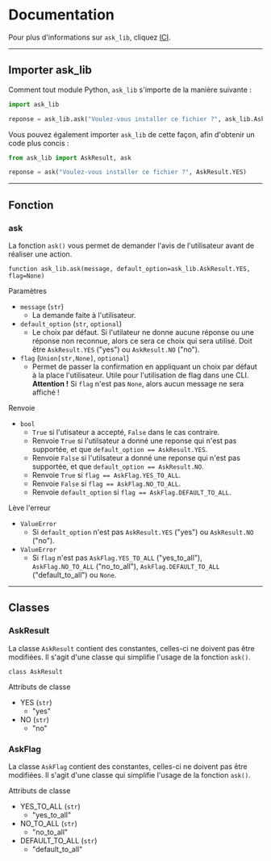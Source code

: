 # Documentation
Pour plus d'informations sur `ask_lib`, cliquez [ICI](../README.md).

***

## Importer ask_lib
Comment tout module Python, `ask_lib` s'importe de la manière suivante :
```python
import ask_lib

reponse = ask_lib.ask("Voulez-vous installer ce fichier ?", ask_lib.AskResult.YES)
```
Vous pouvez également importer `ask_lib` de cette façon, afin d'obtenir un code plus concis :
```python
from ask_lib import AskResult, ask

reponse = ask("Voulez-vous installer ce fichier ?", AskResult.YES)
```

***

## Fonction
### ask
La fonction `ask()` vous permet de demander l'avis de l'utilisateur avant de réaliser une action.

```
function ask_lib.ask(message, default_option=ask_lib.AskResult.YES, flag=None)
```

Paramètres
- `message` (`str`)
  - La demande faite à l'utilisateur.
- `default_option` (`str`, `optional`)
  - Le choix par défaut. Si l'utilateur ne donne aucune réponse ou une réponse non reconnue, alors ce sera ce choix qui sera utilisé. Doit être `AskResult.YES` ("yes") ou `AskResult.NO` ("no").
- `flag` (`Union[str,None]`, `optional`)
  - Permet de passer la confirmation en appliquant un choix par défaut à la place l'utilisateur. Utile pour l'utilisation de flag dans une CLI.  
    **Attention !** Si `flag` n'est pas `None`, alors aucun message ne sera affiché !
 
Renvoie
- `bool` 
  - `True` si l'utisateur a accepté, `False` dans le cas contraire.
  - Renvoie `True` si l'utilsateur a donné une reponse qui n'est pas supportée, et que `default_option == AskResult.YES`.
  - Renvoie `False` si l'utilsateur a donné une reponse qui n'est pas supportée, et que `default_option == AskResult.NO`.
  - Renvoie `True` si `flag == AskFlag.YES_TO_ALL`.
  - Renvoie `False` si `flag == AskFlag.NO_TO_ALL`.
  - Renvoie `default_option` si `flag == AskFlag.DEFAULT_TO_ALL`.
  
Lève l'erreur
- `ValueError`
  - Si `default_option` n'est pas `AskResult.YES` ("yes") ou `AskResult.NO` ("no").
- `ValueError`
  - Si `flag` n'est pas `AskFlag.YES_TO_ALL` ("yes_to_all"), `AskFlag.NO_TO_ALL` ("no_to_all"), `AskFlag.DEFAULT_TO_ALL` ("default_to_all") ou `None`.

***

## Classes
### AskResult
La classe `AskResult` contient des constantes, celles-ci ne doivent pas être modifiées. Il s'agit d'une classe qui simplifie l'usage de la fonction `ask()`.

```
class AskResult
```

Attributs de classe
- YES (`str`)
  - "yes"
- NO (`str`)
  - "no"

### AskFlag
La classe `AskFlag` contient des constantes, celles-ci ne doivent pas être modifiées. Il s'agit d'une classe qui simplifie l'usage de la fonction `ask()`.

Attributs de classe

- YES_TO_ALL (`str`)
  - "yes_to_all"
- NO_TO_ALL (`str`)
  - "no_to_all"
- DEFAULT_TO_ALL (`str`)
  - "default_to_all"